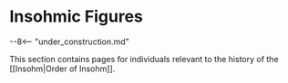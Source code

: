 # Insohmic Figures

--8<-- "under_construction.md"

This section contains pages for individuals relevant to the history of the [[Insohm|Order of Insohm]].
